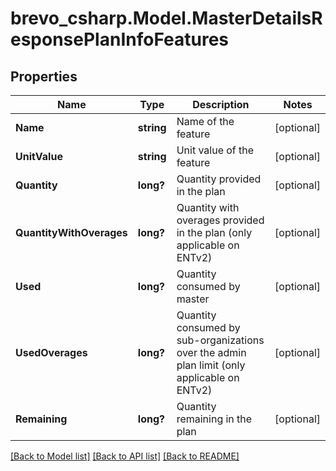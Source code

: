# brevo_csharp.Model.MasterDetailsResponsePlanInfoFeatures
## Properties

Name | Type | Description | Notes
------------ | ------------- | ------------- | -------------
**Name** | **string** | Name of the feature | [optional] 
**UnitValue** | **string** | Unit value of the feature | [optional] 
**Quantity** | **long?** | Quantity provided in the plan | [optional] 
**QuantityWithOverages** | **long?** | Quantity with overages provided in the plan (only applicable on ENTv2) | [optional] 
**Used** | **long?** | Quantity consumed by master | [optional] 
**UsedOverages** | **long?** | Quantity consumed by sub-organizations over the admin plan limit (only applicable on ENTv2) | [optional] 
**Remaining** | **long?** | Quantity remaining in the plan | [optional] 

[[Back to Model list]](../README.md#documentation-for-models) [[Back to API list]](../README.md#documentation-for-api-endpoints) [[Back to README]](../README.md)

